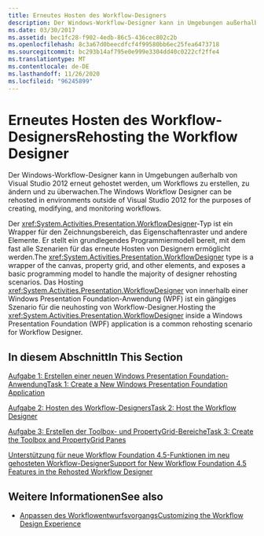 ```yaml
---
title: Erneutes Hosten des Workflow-Designers
description: Der Windows-Workflow-Designer kann in Umgebungen außerhalb von Visual Studio erneut gehostet werden, um Workflows zu erstellen, zu ändern und zu überwachen.
ms.date: 03/30/2017
ms.assetid: bec1fc28-f902-4edb-86c5-436cec802c2b
ms.openlocfilehash: 8c3a67d0beecdfcf4f99580bb6ec25fea6473718
ms.sourcegitcommit: bc293b14af795e0e999e3304dd40c0222cf2ffe4
ms.translationtype: MT
ms.contentlocale: de-DE
ms.lasthandoff: 11/26/2020
ms.locfileid: "96245899"
---
```

# <a name="rehosting-the-workflow-designer"></a><span data-ttu-id="b9352-103">Erneutes Hosten des Workflow-Designers</span><span class="sxs-lookup"><span data-stu-id="b9352-103">Rehosting the Workflow Designer</span></span>

<span data-ttu-id="b9352-104">Der Windows-Workflow-Designer kann in Umgebungen außerhalb von Visual Studio 2012 erneut gehostet werden, um Workflows zu erstellen, zu ändern und zu überwachen.</span><span class="sxs-lookup"><span data-stu-id="b9352-104">The Windows Workflow Designer can be rehosted in environments outside of Visual Studio 2012 for the purposes of creating, modifying, and monitoring workflows.</span></span>

 <span data-ttu-id="b9352-105">Der <xref:System.Activities.Presentation.WorkflowDesigner>-Typ ist ein Wrapper für den Zeichnungsbereich, das Eigenschaftenraster und andere Elemente. Er stellt ein grundlegendes Programmiermodell bereit, mit dem fast alle Szenarien für das erneute Hosten von Designern ermöglicht werden.</span><span class="sxs-lookup"><span data-stu-id="b9352-105">The <xref:System.Activities.Presentation.WorkflowDesigner> type is a wrapper of the canvas, property grid, and other elements, and exposes a basic programming model to handle the majority of designer rehosting scenarios.</span></span> <span data-ttu-id="b9352-106">Das Hosting <xref:System.Activities.Presentation.WorkflowDesigner> von innerhalb einer Windows Presentation Foundation-Anwendung (WPF) ist ein gängiges Szenario für die neuhosting von Workflow-Designer.</span><span class="sxs-lookup"><span data-stu-id="b9352-106">Hosting the <xref:System.Activities.Presentation.WorkflowDesigner> inside a Windows Presentation Foundation (WPF) application is a common rehosting scenario for Workflow Designer.</span></span>

## <a name="in-this-section"></a><span data-ttu-id="b9352-107">In diesem Abschnitt</span><span class="sxs-lookup"><span data-stu-id="b9352-107">In This Section</span></span>

 [<span data-ttu-id="b9352-108">Aufgabe 1: Erstellen einer neuen Windows Presentation Foundation-Anwendung</span><span class="sxs-lookup"><span data-stu-id="b9352-108">Task 1: Create a New Windows Presentation Foundation Application</span></span>](task-1-create-a-new-wpf-app.md)

 [<span data-ttu-id="b9352-109">Aufgabe 2: Hosten des Workflow-Designers</span><span class="sxs-lookup"><span data-stu-id="b9352-109">Task 2: Host the Workflow Designer</span></span>](task-2-host-the-workflow-designer.md)

 [<span data-ttu-id="b9352-110">Aufgabe 3: Erstellen der Toolbox- und PropertyGrid-Bereiche</span><span class="sxs-lookup"><span data-stu-id="b9352-110">Task 3: Create the Toolbox and PropertyGrid Panes</span></span>](task-3-create-the-toolbox-and-propertygrid-panes.md)

 [<span data-ttu-id="b9352-111">Unterstützung für neue Workflow Foundation 4.5-Funktionen im neu gehosteten Workflow-Designer</span><span class="sxs-lookup"><span data-stu-id="b9352-111">Support for New Workflow Foundation 4.5 Features in the Rehosted Workflow Designer</span></span>](wf-features-in-the-rehosted-workflow-designer.md)

## <a name="see-also"></a><span data-ttu-id="b9352-112">Weitere Informationen</span><span class="sxs-lookup"><span data-stu-id="b9352-112">See also</span></span>

- [<span data-ttu-id="b9352-113">Anpassen des Workflowentwurfsvorgangs</span><span class="sxs-lookup"><span data-stu-id="b9352-113">Customizing the Workflow Design Experience</span></span>](customizing-the-workflow-design-experience.md)
